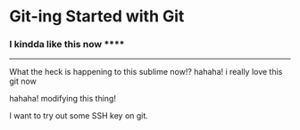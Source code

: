 # Git-ing Started with Git

### I kindda like this now ****

-----
What the heck is happening to this sublime now!? hahaha! i really love this git now

hahaha! modifying this thing!

I want to try out some SSH key on git.